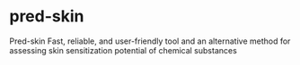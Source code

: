 # pred-skin
Pred-skin Fast, reliable, and user-friendly tool and an alternative method for assessing skin sensitization potential of chemical substances
